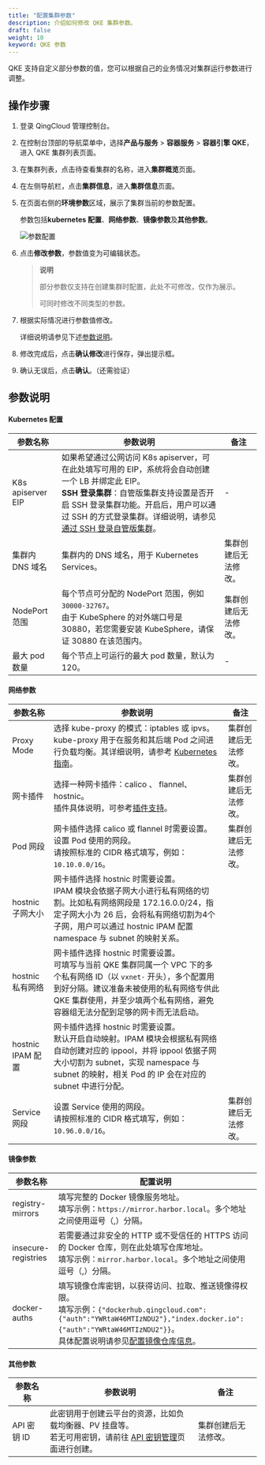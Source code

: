 ```yaml
---
title: "配置集群参数"
description: 介绍如何修改 QKE 集群参数。
draft: false
weight: 10
keyword: QKE 参数
---
```


QKE 支持自定义部分参数的值，您可以根据自己的业务情况对集群运行参数进行调整。

## 操作步骤

1. 登录 QingCloud 管理控制台。

2. 在控制台顶部的导航菜单中，选择**产品与服务** > **容器服务** > **容器引擎 QKE**，进入 QKE 集群列表页面。

3. 在集群列表，点击待查看集群的名称，进入**集群概览**页面。

4. 在左侧导航栏，点击**集群信息**，进入**集群信息**页面。

4. 在页面右侧的**环境参数**区域，展示了集群当前的参数配置。

   参数包括**kubernetes 配置**、**网络参数**、**镜像参数**及**其他参数**。

   ![参数配置](../../../_images/paras_setting.png)

6. 点击**修改参数**，参数值变为可编辑状态。

   > **说明**
   >
   > 部分参数仅支持在创建集群时配置，此处不可修改，仅作为展示。
   >
   > 可同时修改不同类型的参数。

7. 根据实际情况进行参数值修改。

   详细说明请参见下述[参数说明](#参数说明)。

8. 修改完成后，点击**确认修改**进行保存，弹出提示框。

9. 确认无误后，点击**确认**。（还需验证）

## 参数说明

#### Kubernetes 配置

| 参数名称          | 参数说明                                                     | 备注                 |
| ----------------- | ------------------------------------------------------------ | -------------------- |
| K8s apiserver EIP | 如果希望通过公网访问 K8s apiserver，可在此处填写可用的 EIP，系统将会自动创建一个 LB 并绑定此 EIP。<br/>**SSH 登录集群**：自管版集群支持设置是否开启 SSH 登录集群功能。开启后，用户可以通过 SSH 的方式登录集群。详细说明，请参见[通过 SSH 登录自管版集群](/container/qke_plus/manual/mgt_cluster/connect/ssh_login_cluster/)。 | -                    |
| 集群内 DNS 域名   | 集群内的 DNS 域名，用于 Kubernetes Services。                | 集群创建后无法修改。 |
| NodePort 范围     | 每个节点可分配的 NodePort 范围，例如 `30000-32767`。<br/>由于 KubeSphere 的对外端口号是 30880，若您需要安装 KubeSphere，请保证 30880 在该范围内。 | 集群创建后无法修改。 |
| 最大 pod 数量     | 每个节点上可运行的最大 pod 数量，默认为 120。                | -                    |

#### 网络参数

| 参数名称             | 参数说明                                                     | 备注                 |
| -------------------- | ------------------------------------------------------------ | -------------------- |
| Proxy Mode           | 选择 kube-proxy 的模式：iptables 或 ipvs。<br/>kube-proxy 用于在服务和其后端 Pod 之间进行负载均衡。其详细说明，请参考 [Kubernetes 指南](https://feisky.gitbooks.io/kubernetes/content/components/kube-proxy.html)。 | 集群创建后无法修改。 |
| 网卡插件             | 选择一种网卡插件：calico 、 flannel、hostnic。<br/>插件具体说明，可参考[插件支持](/container/qke_plus/intro/plugin/)。 | 集群创建后无法修改。 |
| Pod 网段             | 网卡插件选择 calico 或 flannel 时需要设置。<br/>设置 Pod 使用的网段。<br/>请按照标准的 CIDR 格式填写，例如：`10.10.0.0/16`。 | 集群创建后无法修改。 |
| hostnic 子网大小     | 网卡插件选择 hostnic 时需要设置。<br/>IPAM 模块会依据子网大小进行私有网络的切割。比如私有网络网段是 172.16.0.0/24，指定子网大小为 26 后，会将私有网络切割为4个子网，用户可以通过 hostnic IPAM 配置 namespace 与 subnet 的映射关系。 |                      |
| hostnic 私有网络     | 网卡插件选择 hostnic 时需要设置。<br/>可填写与当前 QKE 集群同属一个 VPC 下的多个私有网络 ID（以 `vxnet-` 开头），多个配置用到好分隔。建议准备未被使用的私有网络专供此 QKE 集群使用，并至少填两个私有网络，避免容器组无法分配到足够的网卡而无法启动。 |                      |
| hostnic IPAM    配置 | 网卡插件选择 hostnic 时需要设置。<br/>默认开启自动映射。IPAM 模块会根据私有网络自动创建对应的 ippool，并将 ippool 依据子网大小切割为 subnet，实现 namespace 与 subnet 的映射，相关 Pod 的 IP 会在对应的 subnet 中进行分配。 |                      |
| Service 网段         | 设置 Service 使用的网段。<br/>请按照标准的 CIDR 格式填写，例如：`10.96.0.0/16`。 | 集群创建后无法修改。 |

#### 镜像参数

| 参数名称            | 配置说明                                                     |
| ------------------- | ------------------------------------------------------------ |
| registry-mirrors    | 填写完整的 Docker 镜像服务地址。 <br/>填写示例：`https://mirror.harbor.local`。多个地址之间使用逗号（,）分隔。 |
| insecure-registries | 若需要通过非安全的 HTTP 或不受信任的 HTTPS 访问的 Docker 仓库，则在此处填写仓库地址。<br/>填写示例：`mirror.harbor.local`。多个地址之间使用逗号（,）分隔。 |
| docker-auths        | 填写镜像仓库密钥，以获得访问、拉取、推送镜像得权限。<br/>填写示例：`{"dockerhub.qingcloud.com":{"auth":"YWRtaW46MTIzNDU2"},"index.docker.io":{"auth":"YWRtaW46MTIzNDU2"}}`。<br/>具体配置说明请参见[配置镜像仓库信息](/container/qke_plus/quickstart/cfg_mirror_repo/#步骤二配置镜像仓库信息)。 |

#### 其他参数

| 参数名称    | 参数说明                                                     | 备注                 |
| ----------- | ------------------------------------------------------------ | -------------------- |
| API 密钥 ID | 此密钥用于创建云平台的资源，比如负载均衡器、PV 挂盘等。<br/>若无可用密钥，请前往 [API 密钥管理](https://console.qingcloud.com/access_keys/)页面进行创建。 | 集群创建后无法修改。 |







